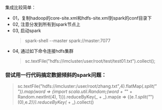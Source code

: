 集成比较简单：
* 01，复制hadoop的core-site.xml和hdfs-site.xml到spark的conf目录下
* 02, 注意分发到所有到spark节点上
* 03, 启动spark
  > spark-shell --master spark://master:7077
* 04, 通过如下命令连接hdfs集群
  > sc.textFile("hdfs://imcluster/user/root/test/test01.txt").collect();

### 尝试用一行代码搞定数据倾斜的spark问题：

> sc.textFile("hdfs://imcluster:/user/root/zhang.txt",4).flatMap(_.split(" ")).map(word => {import scala.util.Random;(word + "_" + Random.nextInt(4), 1)}).reduceByKey(_ + _).map(e => {(e._1.split("_")(0),e._2)}).reduceByKey(_ + _).collect()